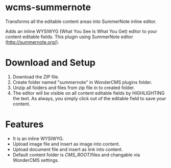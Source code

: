 # wcms-summernote
Transforms all the editable content areas into SummerNote inline editor.

Adds an inline WYSIWYG (What You See Is What You Get) editor to your content editable fields. This plugin using SummerNote editor (http://summernote.org/).

# Download and Setup
1. Download the ZIP file.
2. Create folder named "summernote" in WonderCMS plugins folder.
3. Unzip all folders and files from zip file in to created folder.
4. The editor will be visible on all content editable fields by HIGHLIGHTING the text. As always, you simply click out of the editable field to save your content.

# Features
- It is an inline WYSIWYG.
- Upload image file and insert as image into content.
- Upload document file and insert as link into content.
- Default content folder is _CMS_ROOT_/files and changable via WonderCMS settings. 
